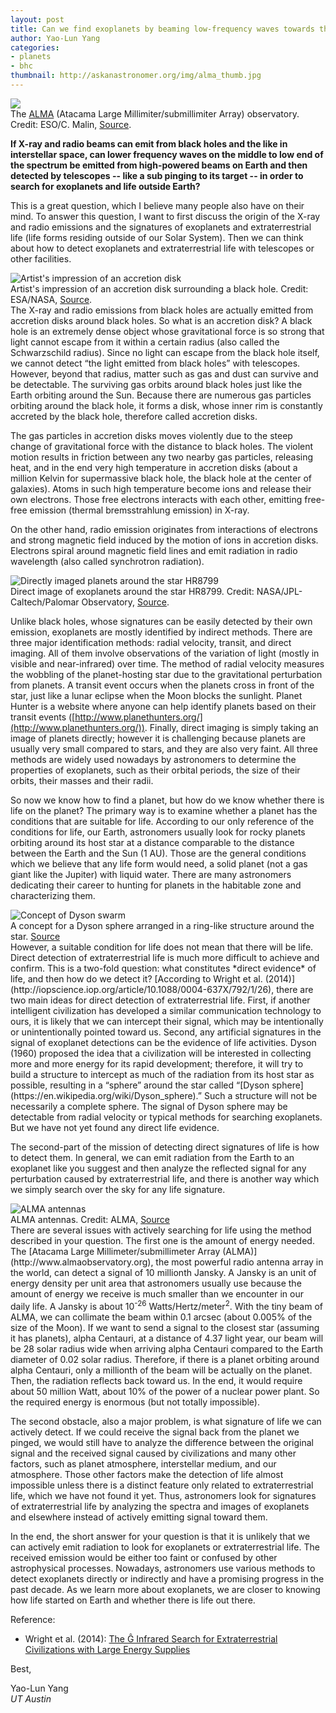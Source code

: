 ```yaml
---
layout: post
title: Can we find exoplanets by beaming low-frequency waves towards them?
author: Yao-Lun Yang
categories:
- planets
- bhc
thumbnail: http://askanastronomer.org/img/alma_thumb.jpg
---
```

<div class="image">
<img src="/img/alma.jpg">
<div class="caption">The <a href="http://www.almaobservatory.org/">ALMA</a> (Atacama Large Millimiter/submillimiter Array) observatory. Credit: ESO/C. Malin, <a href="http://www.almaobservatory.org/en/visuals/images/?g2_itemId=4280">Source</a>.</div>
</div>

**If X-ray and radio beams can emit from black holes and the like in interstellar space, can lower frequency waves on the middle to low end of the spectrum be emitted from high-powered beams on Earth and then detected by telescopes -- like a sub pinging to its target -- in order to search for exoplanets and life outside Earth?**

This is a great question, which I believe many people also have on their mind.  To answer this question, I want to first discuss the origin of the X-ray and radio emissions and the signatures of exoplanets and extraterrestrial life (life forms residing outside of our Solar System). Then we can think about how to detect exoplanets and extraterrestrial life with telescopes or other facilities.

<div class="image-40">
<img src="/img/accretion.jpg" alt="Artist's impression of an accretion disk">
<div class="caption">Artist's impression of an accretion disk surrounding a black hole. Credit: ESA/NASA, <a href="http://hubblesite.org/newscenter/archive/releases/2002/30/image/a/">Source</a>.</div>
</div>
The X-ray and radio emissions from black holes are actually emitted from accretion disks around black holes.  So what is an accretion disk?  A black hole is an extremely dense object whose gravitational force is so strong that light cannot escape from it within a certain radius (also called the  Schwarzschild radius).  Since no light can escape from the black hole itself, we cannot detect “the light emitted from black holes” with telescopes.  However, beyond that radius, matter such as gas and dust can survive and be detectable.  The surviving gas orbits around black holes just like the Earth orbiting around the Sun.  Because there are numerous gas particles orbiting around the black hole, it forms a disk, whose inner rim is constantly accreted by the black hole, therefore called accretion disks.

The gas particles in accretion disks moves violently due to the steep change of gravitational force with the distance to black holes.  The violent motion results in friction between any two nearby gas particles, releasing heat, and in the end very high temperature in accretion disks (about a million Kelvin for supermassive black hole, the black hole at the center of galaxies).  Atoms in such high temperature become ions and release their own electrons.  Those free electrons interacts with each other, emitting free-free emission (thermal bremsstrahlung emission) in X-ray.

On the other hand, radio emission originates from interactions of electrons and strong magnetic field induced by the motion of ions in accretion disks.  Electrons spiral around magnetic field lines and emit radiation in radio wavelength (also called synchrotron radiation).

<div class="image-40">
<img src="/img/directimaging.jpg" alt="Directly imaged planets around the star HR8799">
<div class="caption">Direct image of exoplanets around the star HR8799. Credit: NASA/JPL-Caltech/Palomar Observatory, <a href="http://www.nasa.gov/topics/universe/features/exoplanet20100414-a.html">Source</a>.</div>
</div>

Unlike black holes, whose signatures can be easily detected by their own emission, exoplanets are mostly identified by indirect methods.  There are three major identification methods: radial velocity, transit, and direct imaging.  All of them involve observations of the variation of light (mostly in visible and near-infrared) over time.  The method of radial velocity measures the wobbling of the planet-hosting star due to the gravitational perturbation from planets. A transit event occurs when the planets cross in front of the star, just like a lunar eclipse when the Moon blocks the sunlight.  Planet Hunter is a website where anyone can help identify planets based on their transit events ([http://www.planethunters.org/](http://www.planethunters.org/)). Finally, direct imaging is simply taking an image of planets directly; however it is challenging because planets are usually very small compared to stars, and they are also very faint.  All three methods are widely used nowadays by astronomers to determine the properties of exoplanets, such as their orbital periods, the size of their orbits, their masses and their radii.

So now we know how to find a planet, but how do we know whether there is life on the planet?  The primary way is to examine whether a planet has the conditions that are suitable for life.  According to our only reference of the conditions for life, our Earth, astronomers usually look for rocky planets orbiting around its host star at a distance comparable to the distance between the Earth and the Sun (1 AU).  Those are the general conditions which we believe that any life form would need, a solid planet (not a gas giant like the Jupiter) with liquid water.  There are many astronomers dedicating their career to hunting for planets in the habitable zone and characterizing them.


<div class="image-40">
<img src="/img/dyson.jpg" alt="Concept of Dyson swarm">
<div class="caption">A concept for a Dyson sphere arranged in a ring-like structure around the star. <a href="https://en.wikipedia.org/wiki/Dyson_sphere#/media/File:Dyson_Swarm.png">Source</a></div>
</div>
However, a suitable condition for life does not mean that there will be life.  Direct detection of extraterrestrial life is much more difficult to achieve and confirm.  This is a two-fold question: what constitutes *direct evidence* of life, and then how do we detect it?  [According to Wright et al. (2014)](http://iopscience.iop.org/article/10.1088/0004-637X/792/1/26), there are two main ideas for direct detection of extraterrestrial life.  First, if another intelligent civilization has developed a similar communication technology to ours, it is likely that we can intercept their signal, which may be intentionally or unintentionally pointed toward us.  Second, any artificial signatures in the signal of exoplanet detections can be the evidence of life activities.  Dyson (1960) proposed the idea that a civilization will be interested in collecting more and more energy for its rapid development; therefore, it will try to build a structure to intercept as much of the radiation from its host star as possible, resulting in a “sphere” around the star called “[Dyson sphere](https://en.wikipedia.org/wiki/Dyson_sphere).”  Such a structure will not be necessarily a complete sphere.  The signal of Dyson sphere may be detectable from radial velocity or typical methods for searching exoplanets.  But we have not yet found any direct life evidence.

The second-part of the mission of detecting direct signatures of life is how to detect them.  In general, we can emit radiation from the Earth to an exoplanet like you suggest and then analyze the reflected signal for any perturbation caused by extraterrestrial life, and there is another way which we simply search over the sky for any life signature.

<div class="image-40">
<img src="/img/alma2.jpg" alt="ALMA antennas">
<div class="caption">ALMA antennas. Credit: ALMA, <a href="http://www.almaobservatory.org/en/visuals/images/?g2_itemId=3622">Source</a></div>
</div>
There are several issues with actively searching for life using the method described in your question.  The first one is the amount of energy needed.  The [Atacama Large Millimeter/submillimeter Array (ALMA)](http://www.almaobservatory.org), the most powerful radio antenna array in the world, can detect a signal of 10 millionth Jansky. A Jansky is an unit of energy density per unit area that astronomers usually use because the amount of energy we receive is much smaller than we encounter in our daily life.  A Jansky is about 10<sup>-26</sup> Watts/Hertz/meter<sup>2</sup>.  With the tiny beam of ALMA, we can collimate the beam within 0.1 arcsec (about 0.005% of the size of the Moon).  If we want to send a signal to the closest star (assuming it has planets), alpha Centauri, at a distance of 4.37 light year, our beam will be 28 solar radius wide when arriving alpha Centauri compared to the Earth diameter of 0.02 solar radius.  Therefore, if there is a planet orbiting around alpha Centauri, only a millionth of the beam will be actually on the planet.  Then, the radiation reflects back toward us.  In the end, it would require about 50 million Watt, about 10% of the power of a nuclear power plant.  So the required energy is enormous (but not totally impossible).

The second obstacle, also a major problem, is what signature of life we can actively detect.  If we could receive the signal back from the planet we pinged, we would still have to analyze the difference between the original signal and the received signal caused by civilizations and many other factors, such as planet atmosphere, interstellar medium, and our atmosphere.  Those other factors make the detection of life almost impossible unless there is a distinct feature only related to extraterrestrial life, which we have not found it yet.  Thus, astronomers look for signatures of extraterrestrial life by analyzing the spectra and images of exoplanets and elsewhere instead of actively emitting signal toward them.

In the end, the short answer for your question is that it is unlikely that we can actively emit radiation to look for exoplanets or extraterrestrial life.  The received  emission would be either too faint or confused by other astrophysical processes.  Nowadays, astronomers use various methods to detect exoplanets directly or indirectly and have a promising progress in the past decade.  As we learn more about exoplanets, we are closer to knowing how life started on Earth and whether there is life out there.

Reference:

- Wright et al. (2014): [The Ĝ Infrared Search for Extraterrestrial Civilizations with Large Energy Supplies](http://iopscience.iop.org/article/10.1088/0004-637X/792/1/26)

Best,

Yao-Lun Yang<br>
*UT Austin*
